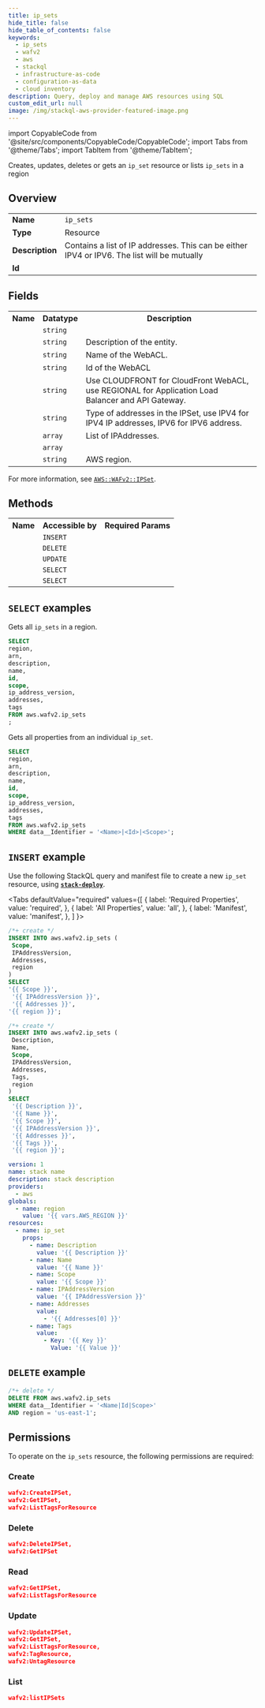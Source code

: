 ```yaml
---
title: ip_sets
hide_title: false
hide_table_of_contents: false
keywords:
  - ip_sets
  - wafv2
  - aws
  - stackql
  - infrastructure-as-code
  - configuration-as-data
  - cloud inventory
description: Query, deploy and manage AWS resources using SQL
custom_edit_url: null
image: /img/stackql-aws-provider-featured-image.png
---
```


import CopyableCode from '@site/src/components/CopyableCode/CopyableCode';
import Tabs from '@theme/Tabs';
import TabItem from '@theme/TabItem';

Creates, updates, deletes or gets an <code>ip_set</code> resource or lists <code>ip_sets</code> in a region

## Overview
<table>
<tbody>
<tr><td><b>Name</b></td><td><code>ip_sets</code></td></tr>
<tr><td><b>Type</b></td><td>Resource</td></tr>
<tr><td><b>Description</b></td><td>Contains a list of IP addresses. This can be either IPV4 or IPV6. The list will be mutually</td></tr>
<tr><td><b>Id</b></td><td><CopyableCode code="aws.wafv2.ip_sets" /></td></tr>
</tbody>
</table>

## Fields
<table>
<tbody>
<tr><th>Name</th><th>Datatype</th><th>Description</th></tr><tr><td><CopyableCode code="arn" /></td><td><code>string</code></td><td></td></tr>
<tr><td><CopyableCode code="description" /></td><td><code>string</code></td><td>Description of the entity.</td></tr>
<tr><td><CopyableCode code="name" /></td><td><code>string</code></td><td>Name of the WebACL.</td></tr>
<tr><td><CopyableCode code="id" /></td><td><code>string</code></td><td>Id of the WebACL</td></tr>
<tr><td><CopyableCode code="scope" /></td><td><code>string</code></td><td>Use CLOUDFRONT for CloudFront WebACL, use REGIONAL for Application Load Balancer and API Gateway.</td></tr>
<tr><td><CopyableCode code="ip_address_version" /></td><td><code>string</code></td><td>Type of addresses in the IPSet, use IPV4 for IPV4 IP addresses, IPV6 for IPV6 address.</td></tr>
<tr><td><CopyableCode code="addresses" /></td><td><code>array</code></td><td>List of IPAddresses.</td></tr>
<tr><td><CopyableCode code="tags" /></td><td><code>array</code></td><td></td></tr>
<tr><td><CopyableCode code="region" /></td><td><code>string</code></td><td>AWS region.</td></tr>
</tbody>
</table>

For more information, see <a href="https://docs.aws.amazon.com/AWSCloudFormation/latest/UserGuide/aws-resource-wafv2-ipset.html"><code>AWS::WAFv2::IPSet</code></a>.

## Methods

<table>
<tbody>
  <tr>
    <th>Name</th>
    <th>Accessible by</th>
    <th>Required Params</th>
  </tr>
  <tr>
    <td><CopyableCode code="create_resource" /></td>
    <td><code>INSERT</code></td>
    <td><CopyableCode code="Addresses, IPAddressVersion, Scope, region" /></td>
  </tr>
  <tr>
    <td><CopyableCode code="delete_resource" /></td>
    <td><code>DELETE</code></td>
    <td><CopyableCode code="data__Identifier, region" /></td>
  </tr>
  <tr>
    <td><CopyableCode code="update_resource" /></td>
    <td><code>UPDATE</code></td>
    <td><CopyableCode code="data__Identifier, data__PatchDocument, region" /></td>
  </tr>
  <tr>
    <td><CopyableCode code="list_resources" /></td>
    <td><code>SELECT</code></td>
    <td><CopyableCode code="region" /></td>
  </tr>
  <tr>
    <td><CopyableCode code="get_resource" /></td>
    <td><code>SELECT</code></td>
    <td><CopyableCode code="data__Identifier, region" /></td>
  </tr>
</tbody>
</table>

## `SELECT` examples
Gets all <code>ip_sets</code> in a region.
```sql
SELECT
region,
arn,
description,
name,
id,
scope,
ip_address_version,
addresses,
tags
FROM aws.wafv2.ip_sets
;
```
Gets all properties from an individual <code>ip_set</code>.
```sql
SELECT
region,
arn,
description,
name,
id,
scope,
ip_address_version,
addresses,
tags
FROM aws.wafv2.ip_sets
WHERE data__Identifier = '<Name>|<Id>|<Scope>';
```

## `INSERT` example

Use the following StackQL query and manifest file to create a new <code>ip_set</code> resource, using [__`stack-deploy`__](https://pypi.org/project/stack-deploy/).

<Tabs
    defaultValue="required"
    values={[
      { label: 'Required Properties', value: 'required', },
      { label: 'All Properties', value: 'all', },
      { label: 'Manifest', value: 'manifest', },
    ]
}>
<TabItem value="required">

```sql
/*+ create */
INSERT INTO aws.wafv2.ip_sets (
 Scope,
 IPAddressVersion,
 Addresses,
 region
)
SELECT 
'{{ Scope }}',
 '{{ IPAddressVersion }}',
 '{{ Addresses }}',
'{{ region }}';
```
</TabItem>
<TabItem value="all">

```sql
/*+ create */
INSERT INTO aws.wafv2.ip_sets (
 Description,
 Name,
 Scope,
 IPAddressVersion,
 Addresses,
 Tags,
 region
)
SELECT 
 '{{ Description }}',
 '{{ Name }}',
 '{{ Scope }}',
 '{{ IPAddressVersion }}',
 '{{ Addresses }}',
 '{{ Tags }}',
 '{{ region }}';
```
</TabItem>
<TabItem value="manifest">

```yaml
version: 1
name: stack name
description: stack description
providers:
  - aws
globals:
  - name: region
    value: '{{ vars.AWS_REGION }}'
resources:
  - name: ip_set
    props:
      - name: Description
        value: '{{ Description }}'
      - name: Name
        value: '{{ Name }}'
      - name: Scope
        value: '{{ Scope }}'
      - name: IPAddressVersion
        value: '{{ IPAddressVersion }}'
      - name: Addresses
        value:
          - '{{ Addresses[0] }}'
      - name: Tags
        value:
          - Key: '{{ Key }}'
            Value: '{{ Value }}'

```
</TabItem>
</Tabs>

## `DELETE` example

```sql
/*+ delete */
DELETE FROM aws.wafv2.ip_sets
WHERE data__Identifier = '<Name|Id|Scope>'
AND region = 'us-east-1';
```

## Permissions

To operate on the <code>ip_sets</code> resource, the following permissions are required:

### Create
```json
wafv2:CreateIPSet,
wafv2:GetIPSet,
wafv2:ListTagsForResource
```

### Delete
```json
wafv2:DeleteIPSet,
wafv2:GetIPSet
```

### Read
```json
wafv2:GetIPSet,
wafv2:ListTagsForResource
```

### Update
```json
wafv2:UpdateIPSet,
wafv2:GetIPSet,
wafv2:ListTagsForResource,
wafv2:TagResource,
wafv2:UntagResource
```

### List
```json
wafv2:listIPSets
```
